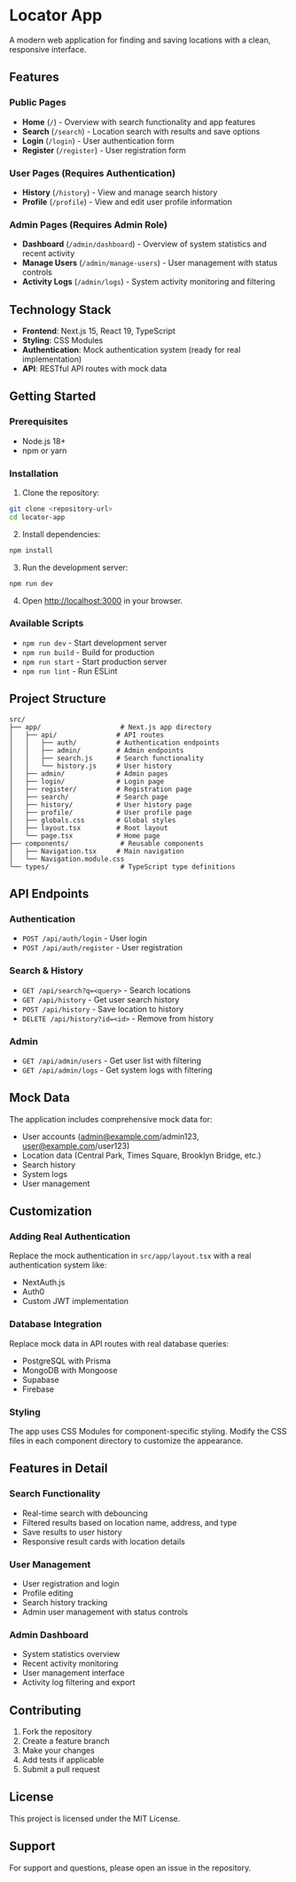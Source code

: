 # Locator App

A modern web application for finding and saving locations with a clean, responsive interface.

## Features

### Public Pages
- **Home** (`/`) - Overview with search functionality and app features
- **Search** (`/search`) - Location search with results and save options
- **Login** (`/login`) - User authentication form
- **Register** (`/register`) - User registration form

### User Pages (Requires Authentication)
- **History** (`/history`) - View and manage search history
- **Profile** (`/profile`) - View and edit user profile information

### Admin Pages (Requires Admin Role)
- **Dashboard** (`/admin/dashboard`) - Overview of system statistics and recent activity
- **Manage Users** (`/admin/manage-users`) - User management with status controls
- **Activity Logs** (`/admin/logs`) - System activity monitoring and filtering

## Technology Stack

- **Frontend**: Next.js 15, React 19, TypeScript
- **Styling**: CSS Modules
- **Authentication**: Mock authentication system (ready for real implementation)
- **API**: RESTful API routes with mock data

## Getting Started

### Prerequisites
- Node.js 18+ 
- npm or yarn

### Installation

1. Clone the repository:
```bash
git clone <repository-url>
cd locator-app
```

2. Install dependencies:
```bash
npm install
```

3. Run the development server:
```bash
npm run dev
```

4. Open [http://localhost:3000](http://localhost:3000) in your browser.

### Available Scripts

- `npm run dev` - Start development server
- `npm run build` - Build for production
- `npm run start` - Start production server
- `npm run lint` - Run ESLint

## Project Structure

```
src/
├── app/                    # Next.js app directory
│   ├── api/               # API routes
│   │   ├── auth/          # Authentication endpoints
│   │   ├── admin/         # Admin endpoints
│   │   ├── search.js      # Search functionality
│   │   └── history.js     # User history
│   ├── admin/             # Admin pages
│   ├── login/             # Login page
│   ├── register/          # Registration page
│   ├── search/            # Search page
│   ├── history/           # User history page
│   ├── profile/           # User profile page
│   ├── globals.css        # Global styles
│   ├── layout.tsx         # Root layout
│   └── page.tsx           # Home page
├── components/             # Reusable components
│   ├── Navigation.tsx     # Main navigation
│   └── Navigation.module.css
└── types/                  # TypeScript type definitions
```

## API Endpoints

### Authentication
- `POST /api/auth/login` - User login
- `POST /api/auth/register` - User registration

### Search & History
- `GET /api/search?q=<query>` - Search locations
- `GET /api/history` - Get user search history
- `POST /api/history` - Save location to history
- `DELETE /api/history?id=<id>` - Remove from history

### Admin
- `GET /api/admin/users` - Get user list with filtering
- `GET /api/admin/logs` - Get system logs with filtering

## Mock Data

The application includes comprehensive mock data for:
- User accounts (admin@example.com/admin123, user@example.com/user123)
- Location data (Central Park, Times Square, Brooklyn Bridge, etc.)
- Search history
- System logs
- User management

## Customization

### Adding Real Authentication
Replace the mock authentication in `src/app/layout.tsx` with a real authentication system like:
- NextAuth.js
- Auth0
- Custom JWT implementation

### Database Integration
Replace mock data in API routes with real database queries:
- PostgreSQL with Prisma
- MongoDB with Mongoose
- Supabase
- Firebase

### Styling
The app uses CSS Modules for component-specific styling. Modify the CSS files in each component directory to customize the appearance.

## Features in Detail

### Search Functionality
- Real-time search with debouncing
- Filtered results based on location name, address, and type
- Save results to user history
- Responsive result cards with location details

### User Management
- User registration and login
- Profile editing
- Search history tracking
- Admin user management with status controls

### Admin Dashboard
- System statistics overview
- Recent activity monitoring
- User management interface
- Activity log filtering and export

## Contributing

1. Fork the repository
2. Create a feature branch
3. Make your changes
4. Add tests if applicable
5. Submit a pull request

## License

This project is licensed under the MIT License.

## Support

For support and questions, please open an issue in the repository.

